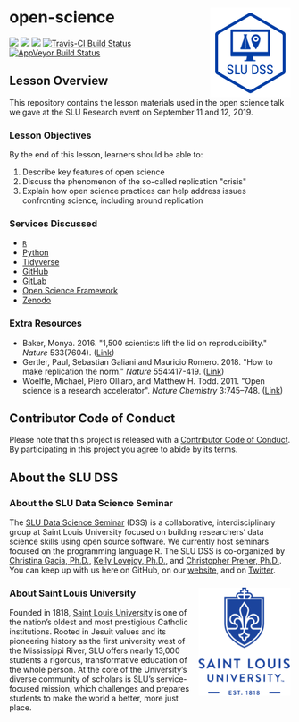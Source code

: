 # open-science <img src="/img/logo.png" align="right" />
[![](https://img.shields.io/badge/lesson%20status-stable-brightgreen.svg)](https://github.com/slu-dss/open-science/)
[![](https://img.shields.io/github/release/slu-dss/open-science.svg?label=version)](https://github.com/slu-dss/open-science/releases)
[![](https://img.shields.io/github/last-commit/slu-dss/open-science.svg)](https://github.com/slu-dss/open-science/commits/master)
[![Travis-CI Build Status](https://travis-ci.org/slu-dss/open-science.svg?branch=master)](https://travis-ci.org/slu-dss/open-science)
[![AppVeyor Build Status](https://ci.appveyor.com/api/projects/status/github/slu-dss/open-science?branch=master&svg=true)](https://ci.appveyor.com/project/chris-prener/open-science)

## Lesson Overview
This repository contains the lesson materials used in the open science talk we gave at the SLU Research event on September 11 and 12, 2019.

### Lesson Objectives
By the end of this lesson, learners should be able to:

1. Describe key features of open science
2. Discuss the phenomenon of the so-called replication "crisis" 
4. Explain how open science practices can help address issues confronting science, including around replication

### Services Discussed

* [`R`](https://www.r-project.org)
* [Python](https://www.python.org)
* [Tidyverse](https://www.tidyverse.org)
* [GitHub](http://github.com)
* [GitLab](http://gitlab.com)
* [Open Science Framework](http://osf.io)
* [Zenodo](https://zenodo.org)

### Extra Resources
* Baker, Monya. 2016. "1,500 scientists lift the lid on reproducibility." *Nature* 533(7604). ([Link](https://www.nature.com/news/1-500-scientists-lift-the-lid-on-reproducibility-1.19970))
* Gertler, Paul, Sebastian Galiani and Mauricio Romero. 2018. "How to make replication the norm." *Nature* 554:417-419. ([Link](https://www.nature.com/articles/d41586-018-02108-9))
* Woelfle, Michael, Piero Olliaro, and Matthew H. Todd. 2011. "Open science is a research accelerator". *Nature Chemistry* 3:745–748. ([Link](https://www.nature.com/articles/nchem.1149))

## Contributor Code of Conduct
Please note that this project is released with a [Contributor Code of Conduct](.github/CODE_OF_CONDUCT.md). By participating in this project you agree to abide by its terms.

## About the SLU DSS
### About the SLU Data Science Seminar
The [SLU Data Science Seminar](https://slu-dss.githb.io) (DSS) is a collaborative, interdisciplinary group at Saint Louis University focused on building researchers’ data science skills using open source software. We currently host seminars focused on the programming language R. The SLU DSS is co-organized by [Christina Gacia, Ph.D.](mailto:christina.garcia@slu.edu), [Kelly Lovejoy, Ph.D.](mailto:kelly.lovejoy@slu.edu), and [Christopher Prener, Ph.D.](mailto:chris.prener@slu.edu}). You can keep up with us here on GitHub, on our [website](https://slu-dss.githb.io), and on [Twitter](https://twitter.com/SLUDSS).

### About Saint Louis University <img src="/img/sluLogo.png" align="right" />
Founded in 1818, [Saint Louis University](http://www.slu.edu) is one of the nation’s oldest and most prestigious Catholic institutions. Rooted in Jesuit values and its pioneering history as the first university west of the Mississippi River, SLU offers nearly 13,000 students a rigorous, transformative education of the whole person. At the core of the University’s diverse community of scholars is SLU’s service-focused mission, which challenges and prepares students to make the world a better, more just place.
